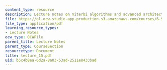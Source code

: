 ```yaml
---
content_type: resource
description: Lecture notes on Viterbi algorithms and advanced architectures.
file: https://ol-ocw-studio-app-production.s3.amazonaws.com/courses/6-973-communication-system-design-spring-2006/b5c4b8ea6d2a8a0353ad2511e8433bad_lecture_15.pdf
file_type: application/pdf
learning_resource_types:
- Lecture Notes
ocw_type: OCWFile
parent_title: Lecture Notes
parent_type: CourseSection
resourcetype: Document
title: lecture_15.pdf
uid: b5c4b8ea-6d2a-8a03-53ad-2511e8433bad
---
```

